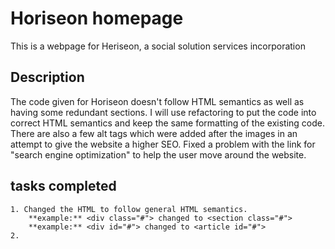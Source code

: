 # Horiseon homepage

This is a webpage for Heriseon, a social solution services incorporation

## Description

The code given for Horiseon doesn't follow HTML semantics as well as having some redundant sections. I will use refactoring to put the code into correct HTML semantics and keep the same formatting of the existing code. There are also a few alt tags which were added after the images in an attempt to give the website a higher SEO. Fixed a problem with the link for "search engine optimization" to help the user move around the website. 

## tasks completed

    1. Changed the HTML to follow general HTML semantics. 
        **example:** <div class="#"> changed to <section class="#">
        **example:** <div id="#"> changed to <article id="#">
    2. 

    









